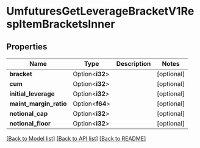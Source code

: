 # UmfuturesGetLeverageBracketV1RespItemBracketsInner

## Properties

Name | Type | Description | Notes
------------ | ------------- | ------------- | -------------
**bracket** | Option<**i32**> |  | [optional]
**cum** | Option<**i32**> |  | [optional]
**initial_leverage** | Option<**i32**> |  | [optional]
**maint_margin_ratio** | Option<**f64**> |  | [optional]
**notional_cap** | Option<**i32**> |  | [optional]
**notional_floor** | Option<**i32**> |  | [optional]

[[Back to Model list]](../README.md#documentation-for-models) [[Back to API list]](../README.md#documentation-for-api-endpoints) [[Back to README]](../README.md)


